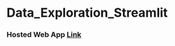# Data_Exploration_Streamlit

### Hosted Web App [Link](https://share.streamlit.io/kamaljeetsahoo/data_exploration_streamlit/apps.py)
